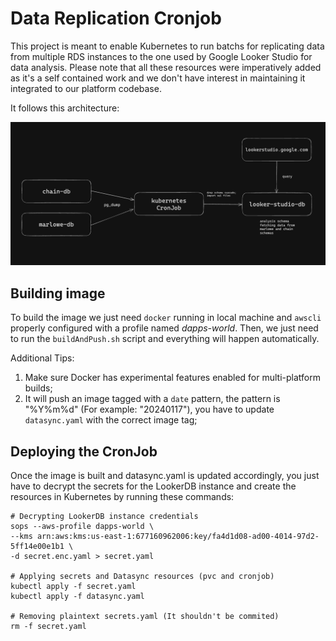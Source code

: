Data Replication Cronjob
===============

This project is meant to enable Kubernetes to run batchs for replicating data from multiple RDS instances to the one used by Google Looker Studio for data analysis. Please note that all these resources were imperatively added as it's a self contained work and we don't have interest in maintaining it integrated to our platform codebase.

It follows this architecture:

![](./datasync.png)


Building image
---------------

To build the image we just need `docker` running in local machine and `awscli` properly configured with a profile named *dapps-world*. Then, we just need to run the `buildAndPush.sh` script and everything will happen automatically. 

Additional Tips:
1. Make sure Docker has experimental features enabled for multi-platform builds;
2. It will push an image tagged with a `date` pattern, the pattern is "%Y%m%d" (For example: "20240117"), you have to update `datasync.yaml` with the correct image tag;

Deploying the CronJob
---------------

Once the image is built and datasync.yaml is updated accordingly, you just have to decrypt the secrets for the LookerDB instance and create the resources in Kubernetes by running these commands:

```shell
# Decrypting LookerDB instance credentials
sops --aws-profile dapps-world \
--kms arn:aws:kms:us-east-1:677160962006:key/fa4d1d08-ad00-4014-97d2-5ff14e00e1b1 \
-d secret.enc.yaml > secret.yaml

# Applying secrets and Datasync resources (pvc and cronjob)
kubectl apply -f secret.yaml
kubectl apply -f datasync.yaml

# Removing plaintext secrets.yaml (It shouldn't be commited)
rm -f secret.yaml
```
